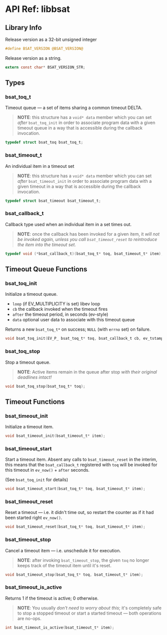 # API Ref: libbsat 


## Library Info 


Release version as a 32-bit unsigned integer 

```C
#define BSAT_VERSION @BSAT_VERSION@
```


Release version as a string. 

```C
extern const char* BSAT_VERSION_STR;
```


## Types 


### bsat_toq_t

Timeout queue — a set of items sharing a common timeout DELTA.

> **NOTE**: this structure has a `void* data` member which you can set
> _after_ `bsat_toq_init` in order to associate program data with a given
> timeout queue in a way that is accessible during the callback invocation.

```C
typedef struct bsat_toq bsat_toq_t;
```


### bsat_timeout_t

An individual item in a timeout set

> **NOTE**: this structure has a `void* data` member which you can set
> _after_ `bsat_timeout_init` in order to associate program data with a given
> timeout in a way that is accessible during the callback invocation.

```C
typedef struct bsat_timeout bsat_timeout_t;
```


### bsat_callback_t

Callback type used when an individual item in a set times out.

> **NOTE**: once the callback has been invoked for a given item, it _will not
> be invoked again, unless you call `bsat_timeout_reset` to reintroduce the
> item into the timeout set._

```C
typedef void (*bsat_callback_t)(bsat_toq_t* toq, bsat_timeout_t* item);
```


## Timeout Queue Functions 


### bsat_toq_init

Initialize a timeout queue.

- `loop` (if EV_MULTIPLICITY is set) libev loop
- `cb` the callback invoked when the timeout fires
- `after` the timeout period, in seconds (ev-style)
- `data` optional user data to associate with this timeout queue

Returns a new `bsat_toq_t*` on success; `NULL` (with `errno` set) on failure.

```C
void bsat_toq_init(EV_P_ bsat_toq_t* toq, bsat_callback_t cb, ev_tstamp after);
```


### bsat_toq_stop

Stop a timeout queue.

> **NOTE**: Active items remain in the queue after stop _with their original
> deadlines intact!_

```C
void bsat_toq_stop(bsat_toq_t* toq);
```


## Timeout Functions 


### bsat_timeout_init

Initialize a timeout item.

```C
void bsat_timeout_init(bsat_timeout_t* item);
```


### bsat_timeout_start

Start a timeout item. Absent any calls to `bsat_timeout_reset` in the
interim, this means that the `bsat_callback_t` registered with `toq`
will be invoked for this timeout in `ev_now()` + `after` seconds.

(See `bsat_toq_init` for details)

```C
void bsat_timeout_start(bsat_toq_t* toq, bsat_timeout_t* item);
```


### bsat_timeout_reset

Reset a timeout — i.e. it didn't time out, so restart the counter as if it
had been started right `ev_now()`.

```C
void bsat_timeout_reset(bsat_toq_t* toq, bsat_timeout_t* item);
```


### bsat_timeout_stop

Cancel a timeout item — i.e. unschedule it for execution.

> **NOTE**: after invoking `bsat_timeout_stop`, the given `toq` no longer
> keeps track of the timeout item until it's reset.

```C
void bsat_timeout_stop(bsat_toq_t* toq, bsat_timeout_t* item);
```


### bsat_timeout_is_active

Returns 1 if the timeout is active; 0 otherwise.

> **NOTE**: You usually _don't need to worry about this_; it's completely
> safe to stop a stopped timeout or start a started timeout — both operations
> are no-ops.

```C
int bsat_timeout_is_active(bsat_timeout_t* item);
```


